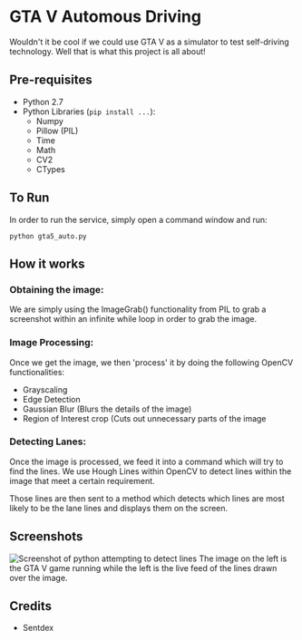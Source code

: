 # GTA V Automous Driving

Wouldn't it be cool if we could use GTA V as a simulator to test self-driving technology. Well that is what this project is all about!

## Pre-requisites
* Python 2.7
* Python Libraries (`pip install ...`):
	* Numpy
	* Pillow (PIL)
	* Time
	* Math
	* CV2
	* CTypes

## To Run

In order to run the service, simply open a command window and run:
```
python gta5_auto.py
```

## How it works

### Obtaining the image:
We are simply using the ImageGrab() functionality from PIL to grab a screenshot within an infinite while loop in order to grab the image.

### Image Processing:
Once we get the image, we then 'process' it by doing the following OpenCV functionalities:
 * Grayscaling
 * Edge Detection
 * Gaussian Blur (Blurs the details of the image)
 * Region of Interest crop (Cuts out unnecessary parts of the image
 
 ### Detecting Lanes:
Once the image is processed, we feed it into a command which will try to find the lines. We use Hough Lines within OpenCV to detect lines within the image that meet a certain requirement.

Those lines are then sent to a method which detects which lines are most likely to be the lane lines and displays them on the screen.


## Screenshots
![Screenshot of python attempting to detect lines](https://scontent-yyz1-1.xx.fbcdn.net/v/t1.15752-0/p480x480/69982064_2138067863160521_8629945394933006336_n.png?_nc_cat=103&_nc_oc=AQkFxsZRQntK3HmTMobb5Jo6abTlbJ9baPHSOzQjDH9xkEXkjifw4YPoPg-ZFp5zmDY&_nc_ht=scontent-yyz1-1.xx&oh=754b2523838e28c52110fb27ac7c0937&oe=5E08D004)
The image on the left is the GTA V game running while the left is the live feed of the lines drawn over the image. 
 
## Credits
* Sentdex
